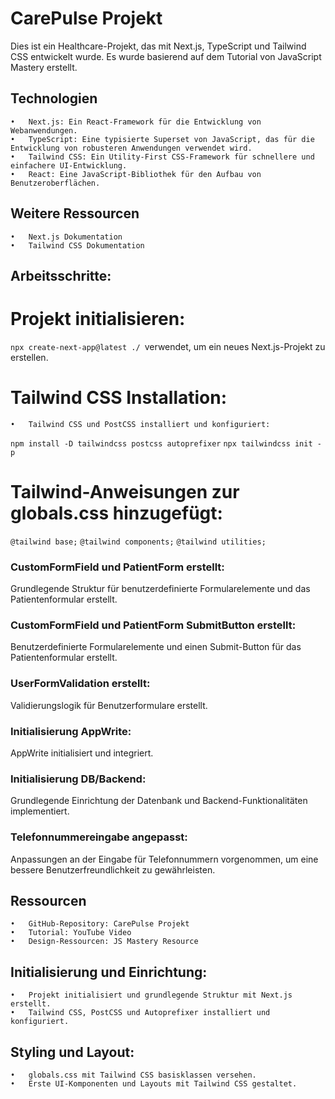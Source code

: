 # CarePulse Projekt

Dies ist ein Healthcare-Projekt, das mit Next.js, TypeScript und Tailwind CSS entwickelt wurde. Es wurde basierend auf dem Tutorial von JavaScript Mastery erstellt.

## Technologien

	•	Next.js: Ein React-Framework für die Entwicklung von Webanwendungen.
	•	TypeScript: Eine typisierte Superset von JavaScript, das für die Entwicklung von robusteren Anwendungen verwendet wird.
	•	Tailwind CSS: Ein Utility-First CSS-Framework für schnellere und einfachere UI-Entwicklung.
	•	React: Eine JavaScript-Bibliothek für den Aufbau von Benutzeroberflächen.

## Weitere Ressourcen

	•	Next.js Dokumentation
	•	Tailwind CSS Dokumentation

## Arbeitsschritte:

# Projekt initialisieren:
`npx create-next-app@latest ./ `verwendet, um ein neues Next.js-Projekt zu erstellen.

# Tailwind CSS Installation:
	•	Tailwind CSS und PostCSS installiert und konfiguriert:
`npm install -D tailwindcss postcss autoprefixer`
`npx tailwindcss init -p`

# Tailwind-Anweisungen zur globals.css hinzugefügt:
`@tailwind base;`
`@tailwind components;`
`@tailwind utilities;`

### CustomFormField und PatientForm erstellt: 
Grundlegende Struktur für benutzerdefinierte Formularelemente und das Patientenformular erstellt.

### CustomFormField und PatientForm SubmitButton erstellt: 
Benutzerdefinierte Formularelemente und einen Submit-Button für das Patientenformular erstellt.

### UserFormValidation erstellt: 
Validierungslogik für Benutzerformulare erstellt.

### Initialisierung AppWrite: 
AppWrite initialisiert und integriert.

### Initialisierung DB/Backend: 
Grundlegende Einrichtung der Datenbank und Backend-Funktionalitäten implementiert.

### Telefonnummereingabe angepasst: 
Anpassungen an der Eingabe für Telefonnummern vorgenommen, um eine bessere Benutzerfreundlichkeit zu gewährleisten.


## Ressourcen

	•	GitHub-Repository: CarePulse Projekt
	•	Tutorial: YouTube Video
	•	Design-Ressourcen: JS Mastery Resource

## Initialisierung und Einrichtung:
	•	Projekt initialisiert und grundlegende Struktur mit Next.js erstellt.
	•	Tailwind CSS, PostCSS und Autoprefixer installiert und konfiguriert.
    
## Styling und Layout:
	•	globals.css mit Tailwind CSS basisklassen versehen.
	•	Erste UI-Komponenten und Layouts mit Tailwind CSS gestaltet.